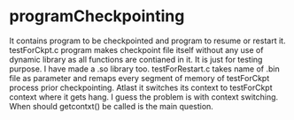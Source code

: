 # programCheckpointing
It contains program to be checkpointed and program to resume or restart it.
testForCkpt.c program makes checkpoint file itself without any use of dynamic library as all functions are contianed in it.
It is just for testing purpose. I have made a .so library too.
testForRestart.c takes name of .bin file as parameter and remaps every segment of memory of testForCkpt process prior checkpointing.
Atlast it switches its context to testForCkpt context where it gets hang. 
I guess the problem is with context switching. When should getcontxt() be called is the main question. 
